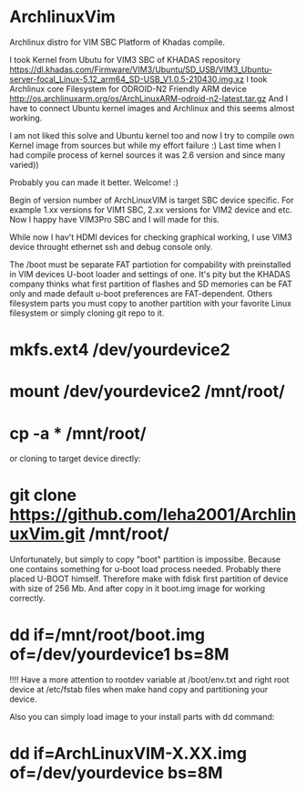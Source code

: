 # ArchlinuxVim
Archlinux distro for VIM SBC Platform of Khadas compile.

I took Kernel from Ubutu for VIM3 SBC of KHADAS repository https://dl.khadas.com/Firmware/VIM3/Ubuntu/SD_USB/VIM3_Ubuntu-server-focal_Linux-5.12_arm64_SD-USB_V1.0.5-210430.img.xz
I took Archlinux core Filesystem for ODROID-N2 Friendly ARM device  http://os.archlinuxarm.org/os/ArchLinuxARM-odroid-n2-latest.tar.gz 
And I have to connect Ubuntu kernel images and Archlinux and this seems almost working.

I am not liked this solve and Ubuntu kernel too and now I try to compile own Kernel image from sources but while my effort failure :) 
Last time when I had compile process of kernel sources  it was 2.6 version and since many varied))

Probably you can made it better. Welcome! :)

Begin of version number of ArchLinuxVIM is target SBC device specific.
For example 1.xx versions for VIM1 SBC, 2.xx versions for VIM2 device and etc.
Now I happy have VIM3Pro SBC and I will made for this.

While now I hav't HDMI devices for checking graphical working, I use VIM3 device throught ethernet ssh and debug console only.


The /boot must be separate FAT partiotion for compability with preinstalled in VIM devices U-boot loader and settings of one. 
It's pity but the KHADAS company thinks what first partition of flashes and SD memories can be FAT only and made default u-boot preferences are FAT-dependent.
Others filesystem parts you must copy to another partition with your favorite Linux filesystem or simply cloning git repo to it.

# mkfs.ext4 /dev/yourdevice2
# mount /dev/yourdevice2 /mnt/root/
# cp -a * /mnt/root/

or cloning to target device directly:
# git clone https://github.com/leha2001/ArchlinuxVim.git /mnt/root/


Unfortunately, but simply to copy "boot" partition is impossibe. Because one contains something for u-boot load process needed. Probably there placed U-BOOT himself.
Therefore make with fdisk first partition of device with size of 256 Mb.
And after copy in it boot.img image for working correctly.

# dd if=/mnt/root/boot.img of=/dev/yourdevice1 bs=8M


!!!! Have a more attention to rootdev variable at /boot/env.txt and right root device at /etc/fstab files when make hand copy and partitioning your device.


Also you can simply load image to your install parts with dd command:
# dd if=ArchLinuxVIM-X.XX.img of=/dev/yourdevice bs=8M
